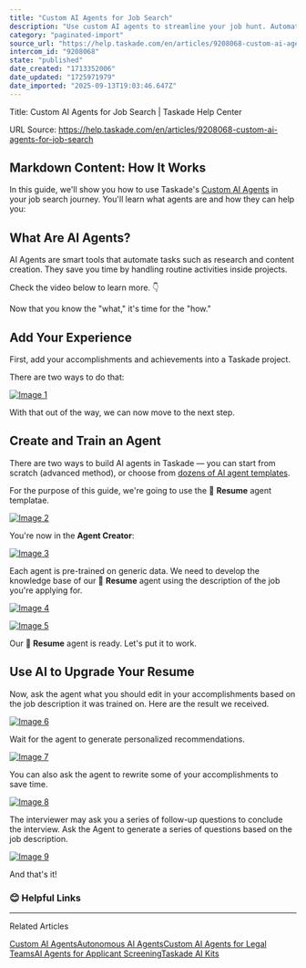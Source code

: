 ```yaml
---
title: "Custom AI Agents for Job Search"
description: "Use custom AI agents to streamline your job hunt. Automate resume creation, track applications, and get recommendations."
category: "paginated-import"
source_url: "https://help.taskade.com/en/articles/9208068-custom-ai-agents-for-job-search"
intercom_id: "9208068"
state: "published"
date_created: "1713352006"
date_updated: "1725971979"
date_imported: "2025-09-13T19:03:46.647Z"
---
```


Title: Custom AI Agents for Job Search | Taskade Help Center

URL Source: https://help.taskade.com/en/articles/9208068-custom-ai-agents-for-job-search

Markdown Content:
**How It Works**
----------------

In this guide, we'll show you how to use Taskade's [Custom AI Agents](https://help.taskade.com/en/articles/8958457-custom-ai-agents) in your job search journey. You'll learn what agents are and how they can help you:

**What Are AI Agents?**
-----------------------

AI Agents are smart tools that automate tasks such as research and content creation. They save you time by handling routine activities inside projects.

Check the video below to learn more. 👇

Now that you know the "what," it's time for the "how."

**Add Your Experience**
-----------------------

First, add your accomplishments and achievements into a Taskade project.

There are two ways to do that:

[![Image 1](https://downloads.intercomcdn.com/i/o/1024172417/25347c103c6d61c3f474ace6/resume-agent-0.png?expires=1757791800&signature=e30c93a41fb5497073e97958fe55ef96336b223230a3c648982f3fc0ad75c038&req=dSAlEsh5n4VeXvMW1HO4zWHhC8tcYbuLCYJedqzF6rMah%2F%2B6O6WaUswhFA%2Bj%0AoUwACv28nsttlOUgvk0%3D%0A)](https://downloads.intercomcdn.com/i/o/1024172417/25347c103c6d61c3f474ace6/resume-agent-0.png?expires=1757791800&signature=e30c93a41fb5497073e97958fe55ef96336b223230a3c648982f3fc0ad75c038&req=dSAlEsh5n4VeXvMW1HO4zWHhC8tcYbuLCYJedqzF6rMah%2F%2B6O6WaUswhFA%2Bj%0AoUwACv28nsttlOUgvk0%3D%0A)

With that out of the way, we can now move to the next step.

**Create and Train an Agent**
-----------------------------

There are two ways to build AI agents in Taskade — you can start from scratch (advanced method), or choose from [dozens of AI agent templates](https://help.taskade.com/en/articles/8958457-custom-ai-agents#h_ec4d78035b).

For the purpose of this guide, we're going to use the 📄 **Resume** agent templatae.

[![Image 2](https://downloads.intercomcdn.com/i/o/1024172798/951e1e224c0622ba97d8e6e2/resume-agent-1.png?expires=1757791800&signature=565c205da56570ac8e1895d9d51b3fbc53cd82247ce0416c7db3a0bc5385f693&req=dSAlEsh5n4ZWUfMW1HO4zX5rMFhLADxivA989gLJpadCM1yj2jwHQefKBZfb%0AdK0CqwBhSg%2BZvAaYZ7o%3D%0A)](https://downloads.intercomcdn.com/i/o/1024172798/951e1e224c0622ba97d8e6e2/resume-agent-1.png?expires=1757791800&signature=565c205da56570ac8e1895d9d51b3fbc53cd82247ce0416c7db3a0bc5385f693&req=dSAlEsh5n4ZWUfMW1HO4zX5rMFhLADxivA989gLJpadCM1yj2jwHQefKBZfb%0AdK0CqwBhSg%2BZvAaYZ7o%3D%0A)

You're now in the **Agent Creator**:

[![Image 3](https://downloads.intercomcdn.com/i/o/1024173636/fbb190ed24d1a9690ff081a2/resume-agent-2.png?expires=1757791800&signature=cfab0cb6c4b8dec3cf8f426f0acb4da45dbf1688590d3ed7f24412fc4f038a8f&req=dSAlEsh5nodcX%2FMW1HO4zXxhgNT%2FvKKE2O%2B23JVSwSvSetvMecT6aCmGuLGj%0AnKtwvZ5PgCLPtiJyyvE%3D%0A)](https://downloads.intercomcdn.com/i/o/1024173636/fbb190ed24d1a9690ff081a2/resume-agent-2.png?expires=1757791800&signature=cfab0cb6c4b8dec3cf8f426f0acb4da45dbf1688590d3ed7f24412fc4f038a8f&req=dSAlEsh5nodcX%2FMW1HO4zXxhgNT%2FvKKE2O%2B23JVSwSvSetvMecT6aCmGuLGj%0AnKtwvZ5PgCLPtiJyyvE%3D%0A)

Each agent is pre-trained on generic data. We need to develop the knowledge base of our 📄 **Resume** agent using the description of the job you're applying for.

[![Image 4](https://downloads.intercomcdn.com/i/o/1024174463/cefa4546dc05016b57e0da1f/resume-agent-3.png?expires=1757791800&signature=9e5f4e341c3e5ce25a38f9bfc7db9b634a9627177833100c072ee860eafde630&req=dSAlEsh5mYVZWvMW1HO4zcWFNR%2FBuAfjiVJFDZtWNgyFPxgLwaBENMKqPdQH%0AfvuE5wF2k212j0cd6%2Fk%3D%0A)](https://downloads.intercomcdn.com/i/o/1024174463/cefa4546dc05016b57e0da1f/resume-agent-3.png?expires=1757791800&signature=9e5f4e341c3e5ce25a38f9bfc7db9b634a9627177833100c072ee860eafde630&req=dSAlEsh5mYVZWvMW1HO4zcWFNR%2FBuAfjiVJFDZtWNgyFPxgLwaBENMKqPdQH%0AfvuE5wF2k212j0cd6%2Fk%3D%0A)

[![Image 5](https://downloads.intercomcdn.com/i/o/1024174590/6242e958835c526daf6ac860/resume-agent-4.png?expires=1757791800&signature=0a3b09e0d018686b9797459950f170ccce6dd0584d1851892f98cabbed70d29d&req=dSAlEsh5mYRWWfMW1HO4zTTmaZssWhC3j0mhaRsyod9d%2Fc9Q%2BBU6ZsrzV0IQ%0Al8uzBInjRwGAllxTcdg%3D%0A)](https://downloads.intercomcdn.com/i/o/1024174590/6242e958835c526daf6ac860/resume-agent-4.png?expires=1757791800&signature=0a3b09e0d018686b9797459950f170ccce6dd0584d1851892f98cabbed70d29d&req=dSAlEsh5mYRWWfMW1HO4zTTmaZssWhC3j0mhaRsyod9d%2Fc9Q%2BBU6ZsrzV0IQ%0Al8uzBInjRwGAllxTcdg%3D%0A)

Our 📄 **Resume** agent is ready. Let's put it to work.

**Use AI to Upgrade Your Resume**
---------------------------------

Now, ask the agent what you should edit in your accomplishments based on the job description it was trained on. Here are the result we received.

[![Image 6](https://downloads.intercomcdn.com/i/o/1024175011/01e97aa2ddf8fc44970baa92/resume-agent-5.png?expires=1757791800&signature=a36b81eaf30a43cc44474c2c3c3c1c8b49891e63c7fb7c46d65e74e29292a7ea&req=dSAlEsh5mIFeWPMW1HO4zeN24mddgZJmLUfxBaSCwVPmHl3oQxVWYRgT00Na%0As4q8Mr7mRgy8AiHndEo%3D%0A)](https://downloads.intercomcdn.com/i/o/1024175011/01e97aa2ddf8fc44970baa92/resume-agent-5.png?expires=1757791800&signature=a36b81eaf30a43cc44474c2c3c3c1c8b49891e63c7fb7c46d65e74e29292a7ea&req=dSAlEsh5mIFeWPMW1HO4zeN24mddgZJmLUfxBaSCwVPmHl3oQxVWYRgT00Na%0As4q8Mr7mRgy8AiHndEo%3D%0A)

Wait for the agent to generate personalized recommendations.

[![Image 7](https://downloads.intercomcdn.com/i/o/1024175266/9d877d76a430c235b3f4c07f/resume-agent-6.png?expires=1757791800&signature=31aade50fe813bd78f72acf0a944581b8a06e78410ddc57d5cabcce1a6977f5b&req=dSAlEsh5mINZX%2FMW1HO4zUjtDbsnhg6UrzV0u9Nsct9NppthciluZIckG9eB%0AyD8asifJHApGb1sp4Lg%3D%0A)](https://downloads.intercomcdn.com/i/o/1024175266/9d877d76a430c235b3f4c07f/resume-agent-6.png?expires=1757791800&signature=31aade50fe813bd78f72acf0a944581b8a06e78410ddc57d5cabcce1a6977f5b&req=dSAlEsh5mINZX%2FMW1HO4zUjtDbsnhg6UrzV0u9Nsct9NppthciluZIckG9eB%0AyD8asifJHApGb1sp4Lg%3D%0A)

You can also ask the agent to rewrite some of your accomplishments to save time.

[![Image 8](https://downloads.intercomcdn.com/i/o/1024175415/0333d3243bb2ad3f67ee1e6f/resume-agent-7.png?expires=1757791800&signature=a9af7c1865031049ae65f0e3cbbcf578045271092334bf98ed46fc8a237f32a1&req=dSAlEsh5mIVeXPMW1HO4zQ4cF4nRZ4ycFNHcpCadhVBICmpstGw7qjhOq6Gq%0A4XKLQ23rlYlqnjNklMQ%3D%0A)](https://downloads.intercomcdn.com/i/o/1024175415/0333d3243bb2ad3f67ee1e6f/resume-agent-7.png?expires=1757791800&signature=a9af7c1865031049ae65f0e3cbbcf578045271092334bf98ed46fc8a237f32a1&req=dSAlEsh5mIVeXPMW1HO4zQ4cF4nRZ4ycFNHcpCadhVBICmpstGw7qjhOq6Gq%0A4XKLQ23rlYlqnjNklMQ%3D%0A)

The interviewer may ask you a series of follow-up questions to conclude the interview. Ask the Agent to generate a series of questions based on the job description.

[![Image 9](https://downloads.intercomcdn.com/i/o/1024176006/ffec6c591fbd4995e5e9f7a9/resumet-agent-8.png?expires=1757791800&signature=df526d509a44cc346d7f02bc5ea952acf031d34154e4480268d2ff8c3b612e7f&req=dSAlEsh5m4FfX%2FMW1HO4zcrsLLDXXlsh0X1FpnT5LlWK6%2B5cmJRYr5XGX3kl%0AX3kA49iZE7tATpEjn9Y%3D%0A)](https://downloads.intercomcdn.com/i/o/1024176006/ffec6c591fbd4995e5e9f7a9/resumet-agent-8.png?expires=1757791800&signature=df526d509a44cc346d7f02bc5ea952acf031d34154e4480268d2ff8c3b612e7f&req=dSAlEsh5m4FfX%2FMW1HO4zcrsLLDXXlsh0X1FpnT5LlWK6%2B5cmJRYr5XGX3kl%0AX3kA49iZE7tATpEjn9Y%3D%0A)

And that's it!

### **😊 Helpful Links**

* * *

Related Articles

[Custom AI Agents](https://help.taskade.com/en/articles/8958457-custom-ai-agents)[Autonomous AI Agents](https://help.taskade.com/en/articles/8958458-autonomous-ai-agents)[Custom AI Agents for Legal Teams](https://help.taskade.com/en/articles/9214611-custom-ai-agents-for-legal-teams)[AI Agents for Applicant Screening](https://help.taskade.com/en/articles/9227658-ai-agents-for-applicant-screening)[Taskade AI Kits](https://help.taskade.com/en/articles/10378721-taskade-ai-kits)
